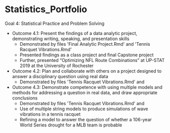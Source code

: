 # Statistics_Portfolio
Goal 4: Statistical Practice and Problem Solving
  - Outcome 4.1: Present the findings of a data analytic project, demonstrating writing, speaking, and presentation skills
    + Demonstrated by files 'Final Analytic Project.Rmd' and 'Tennis Racquet Vibrations.Rmd'
    + Presented findings as a class project and final Capstone project
    + Further, presented “Optimizing NFL Route Combinations” at UP-STAT 2019 at the University of Rochester
  - Outcome 4.2: Plan and collaborate with others on a project designed to answer a disciplinary question using real data
    + Demonstrated by files 'Tennis Racquet Vibrations.Rmd' and 
  - Outcome 4.3: Demonstrate competence with using multiple models and methods for addressing a question in real data, and draw appropriate conclusions
    + Demonstrated by files 'Tennis Racquet Vibrations.Rmd' and
    + Use of multiple string models to produce simulations of wave vibrations in a tennis racquet
    + Refining a model to answer the question of whether a 106-year World Series drought for a MLB team is probable
